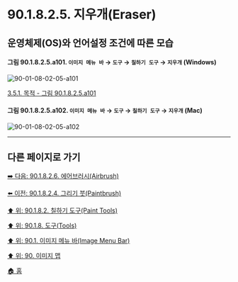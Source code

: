 # 90.1.8.2.5. 지우개(Eraser)
## 운영체제(OS)와 언어설정 조건에 따른 모습

<a id="90-01-08-02-05-a101"></a>

#### 그림 90.1.8.2.5.a101. `이미지 메뉴 바` → `도구` → `칠하기 도구` → `지우개` (Windows)
![90-01-08-02-05-a101](https://github.com/wonder13662/gimp/assets/15767104/c5491885-1e32-470f-bc20-23f3271a59fc)

[3.5.1. 목적 - 그림 90.1.8.2.5.a101](./03-05-01-intention.md#90-01-08-02-05-a101)

<a id="90-01-08-02-05-a102"></a>

#### 그림 90.1.8.2.5.a102. `이미지 메뉴 바` → `도구` → `칠하기 도구` → `지우개` (Mac)
![90-01-08-02-05-a102](https://github.com/wonder13662/gimp/assets/15767104/65e15fee-7a73-4566-8cae-13e909620ff8)

***

## 다른 페이지로 가기

[➡️ 다음: 90.1.8.2.6. 에어브러시(Airbrush)](./90-01-08-02-06-airbrush.md)

[⬅️ 이전: 90.1.8.2.4. 그리기 붓(Paintbrush)](./90-01-08-02-04-paintbrush.md)

[⬆️ 위: 90.1.8.2. 칠하기 도구(Paint Tools)](./90-01-08-02-00-paint_tools.md)

[⬆️ 위: 90.1.8. 도구(Tools)](./90-01-08-00-tools.md)

[⬆️ 위: 90.1. 이미지 메뉴 바(Image Menu Bar)](./90-01-00-image-menu-bar.md)

[⬆️ 위: 90. 이미지 맵](./90-00-image-map.md)

[🏠 홈](./00-home.md)
